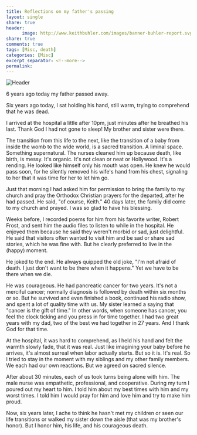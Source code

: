 ```yaml
--- 
title: Reflections on my father's passing
layout: single
share: true
header:
      image: http://www.keithbuhler.com/images/banner-buhler-report.svg
share: true
comments: true
tags: [Misc, death]
categories: [Misc]
excerpt_separator: <!--more-->
permalink: 
---
```


![Header](/images/2011-dad.jpeg)

6 years ago today my father passed away. 

Six years ago today, I sat holding his hand, still warm, trying to comprehend that he was dead. 

I arrived at the hospital a little after 10pm, just minutes after he breathed his last. Thank God I had not gone to sleep! My brother and sister were there. 

The transition from this life to the next, like the transition of a baby from inside the womb to the wide world, is a sacred transition. A liminal space. Something supernatural. The nurses cleaned him up because death, like birth, is messy. It's organic. It's not clean or neat or Hollywood. It's a rending. He looked like himself only his mouth was open. He knew he would pass soon, for he silently removed his wife's hand from his chest, signaling to her that it was time for her to let him go. 

Just that morning I had asked him for permission to bring the family to my church and pray the Orthodox Christian prayers for the departed, after he had passed. He said, "of course, Keith." 40 days later, the family did come to my church and prayed. I was so glad to have his blessing. 

Weeks before, I recorded poems for him from his favorite writer, Robert Frost, and sent him the audio files to listen to while in the hospital. He enjoyed them because he said they weren't morbid or sad, just delightful. He said that visitors often wanted to visit him and be sad or share sad stories, which he was fine with. But he clearly preferred to live in the (happy) moment. 

He joked to the end. He always quipped the old joke, "I'm not afraid of death. I just don't want to be there when it happens." Yet we have to be there when we die. 

He was courageous. He had pancreatic cancer for two years. It's not a merciful cancer; normally diagnosis is followed by death within six months or so. But he survived and even finished a book, continued his radio show, and spent a lot of quality time with us. My sister learned a saying that "cancer is the gift of time." In other words, when someone has cancer, you feel the clock ticking and you press in for time together. I had two great years with my dad, two of the best we had together in 27 years. And I thank God for that time. 

At the hospital, it was hard to comprehend, as I held his hand and felt the warmth slowly fade, that it was real. Just like imagining your baby before he arrives, it's almost surreal when labor actually starts. But so it is. It's real. So I tried to stay in the moment with my siblings and my other family members. We each had our own reactions. But we agreed on sacred silence. 

After about 30 minutes, each of us took turns being alone with him. The male nurse was empathetic, professional, and cooperative. During my turn I poured out my heart to him. I told him about my best times with him and my worst times. I told him I would pray for him and love him and try to make him proud. 

Now, six years later, I ache to think he hasn't met my children or seen our life transitions or walked my sister down the aisle (that was my brother's honor). But I honor him, his life, and his courageous death. 